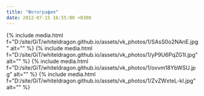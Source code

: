 ```yaml
---
title: "Фотография"
date: 2012-07-15 16:55:00 +0300
---
```



{% include media.html f="D:/site/GiT/whiteldragon.github.io/assets/vk_photos/1/SAsS0o2NAnE.jpg" alt="" %}
{% include media.html f="D:/site/GiT/whiteldragon.github.io/assets/vk_photos/1/yP9U6PqZG1I.jpg" alt="" %}
{% include media.html f="D:/site/GiT/whiteldragon.github.io/assets/vk_photos/1/ovvm18YbWSU.jpg" alt="" %}
{% include media.html f="D:/site/GiT/whiteldragon.github.io/assets/vk_photos/1/ZvZWxteL-kI.jpg" alt="" %}
